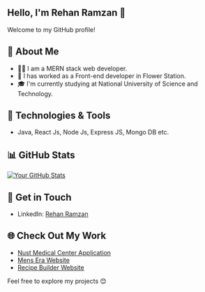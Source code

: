 ## Hello, I'm Rehan Ramzan 👋
Welcome to my GitHub profile!
## 🚀 About Me
- 👨‍💻 I am a MERN stack web developer.
- 💼 I has worked as a Front-end developer in Flower Station.
- 🎓 I'm currently studying at National University of Science and Technology.
## 🔧 Technologies & Tools
- Java, React Js, Node Js, Express JS, Mongo DB etc.

## 📊 GitHub Stats
[![Your GitHub Stats](https://github-readme-stats.vercel.app/api?username=mrehanramzan&show_icons=true&theme=radical)](https://github.com/mrehanramzan)

## 📝 Get in Touch
- LinkedIn: [Rehan Ramzan](https://www.linkedin.com/in/rehan-ramzan/)

## 🌐 Check Out My Work
- [Nust Medical Center Application](https://github.com/mrehanramzan/Nust-Medical-Center)
- [Mens Era Website](https://github.com/mrehanramzan/Mens-Era-Website)
- [Recipe Builder Website](https://github.com/mrehanramzan/Recipe-Builder)

Feel free to explore my projects 😊



  

